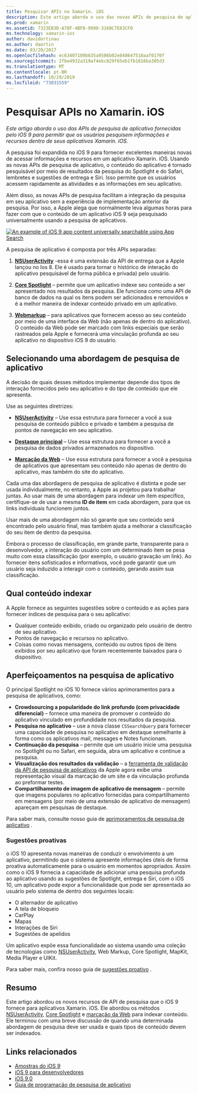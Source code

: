 ```yaml
---
title: Pesquisar APIs no Xamarin. iOS
description: Este artigo aborda o uso das novas APIs de pesquisa de aplicativo fornecidas pelo iOS 9 para permitir que os usuários pesquisem informações e recursos dentro de seus aplicativos Xamarin. iOS.
ms.prod: xamarin
ms.assetid: 7323EB3D-A78F-4BF0-9990-3160C7E83CF0
ms.technology: xamarin-ios
author: davidortinau
ms.author: daortin
ms.date: 03/20/2017
ms.openlocfilehash: ec63407189b635a9586b02e848647518aaf0170f
ms.sourcegitcommit: 2fbe4932a319af4ebc829f65eb1fb1816ba305d3
ms.translationtype: MT
ms.contentlocale: pt-BR
ms.lasthandoff: 10/29/2019
ms.locfileid: "73031559"
---
```

# <a name="search-apis-in-xamarinios"></a>Pesquisar APIs no Xamarin. iOS

_Este artigo aborda o uso das APIs de pesquisa de aplicativo fornecidas pelo iOS 9 para permitir que os usuários pesquisem informações e recursos dentro de seus aplicativos Xamarin. iOS._

A pesquisa foi expandida no iOS 9 para fornecer excelentes maneiras novas de acessar informações e recursos em um aplicativo Xamarin. iOS. Usando as novas APIs de pesquisa de aplicativo, o conteúdo do aplicativo é tornado pesquisável por meio de resultados da pesquisa do Spotlight e do Safari, lembretes e sugestões de entrega e Siri. Isso permite que os usuários acessem rapidamente as atividades e as informações em seu aplicativo.

Além disso, as novas APIs de pesquisa facilitam a integração da pesquisa em seu aplicativo sem a experiência de implementação anterior da pesquisa. Por isso, a Apple alega que normalmente leva algumas horas para fazer com que o conteúdo de um aplicativo iOS 9 seja pesquisado universalmente usando a pesquisa de aplicativos.

[![](images/intro01.png "An example of iOS 9 app content universally searchable using App Search")](images/intro01.png#lightbox)

A pesquisa de aplicativo é composta por três APIs separadas:

1. [**NSUserActivity**](nsuseractivity.md) -essa é uma extensão da API de entrega que a Apple lançou no Ios 8. Ele é usado para tornar o histórico de interação do aplicativo pesquisável de forma pública e privada) pelo usuário.

2. [**Core Spotlight**](corespotlight.md) – permite que um aplicativo indexe seu conteúdo a ser apresentado nos resultados da pesquisa. Ele funciona como uma API de banco de dados na qual os itens podem ser adicionados e removidos e é a melhor maneira de indexar conteúdo privado em um aplicativo.

3. [**Webmarkup**](web-markup.md) – para aplicativos que fornecem acesso ao seu conteúdo por meio de uma interface da Web (não apenas de dentro do aplicativo). O conteúdo da Web pode ser marcado com links especiais que serão rastreados pela Apple e fornecerá uma vinculação profunda ao seu aplicativo no dispositivo iOS 9 do usuário.

## <a name="selecting-an-app-search-approach"></a>Selecionando uma abordagem de pesquisa de aplicativo

A decisão de quais desses métodos implementar depende dos tipos de interação fornecidos pelo seu aplicativo e do tipo de conteúdo que ele apresenta.

Use as seguintes diretrizes:

- [**NSUserActivity**](nsuseractivity.md) – Use essa estrutura para fornecer a você a sua pesquisa de conteúdo público e privado e também a pesquisa de pontos de navegação em seu aplicativo.

- [**Destaque principal**](corespotlight.md) – Use essa estrutura para fornecer a você a pesquisa de dados privados armazenados no dispositivo.

- [**Marcação da Web**](web-markup.md) – Use essa estrutura para fornecer a você a pesquisa de aplicativos que apresentam seu conteúdo não apenas de dentro do aplicativo, mas também do site do aplicativo.

Cada uma das abordagens de pesquisa de aplicativo é distinta e pode ser usada individualmente, no entanto, a Apple as projetou para trabalhar juntas. Ao usar mais de uma abordagem para indexar um item específico, certifique-se de usar a mesma **ID de item** em cada abordagem, para que os links individuais funcionem juntos.

Usar mais de uma abordagem não só garante que seu conteúdo será encontrado pelo usuário final, mas também ajuda a melhorar a classificação do seu item de dentro da pesquisa.

Embora o processo de classificação, em grande parte, transparente para o desenvolvedor, a interação do usuário com um determinado item se pesa muito com essa classificação (por exemplo, o usuário gravação um link).
Ao fornecer itens sofisticados e informativos, você pode garantir que um usuário seja induzido a interagir com o conteúdo, gerando assim sua classificação.

## <a name="what-content-to-index"></a>Qual conteúdo indexar

A Apple fornece as seguintes sugestões sobre o conteúdo e as ações para fornecer índices de pesquisa para o seu aplicativo:

- Qualquer conteúdo exibido, criado ou organizado pelo usuário de dentro de seu aplicativo.
- Pontos de navegação e recursos no aplicativo.
- Coisas como novas mensagens, conteúdo ou outros tipos de itens exibidos por seu aplicativo que foram recentemente baixados para o dispositivo.

## <a name="app-search-enhancements"></a>Aperfeiçoamentos na pesquisa de aplicativo

O principal Spotlight no iOS 10 fornece vários aprimoramentos para a pesquisa de aplicativos, como:

- **Crowdsourcing a popularidade do link profundo (com privacidade diferencial)** – fornece uma maneira de promover o conteúdo do aplicativo vinculado em profundidade nos resultados da pesquisa.
- **Pesquisa no aplicativo** – use a nova classe `CSSearchQuery` para fornecer uma capacidade de pesquisa no aplicativo em destaque semelhante à forma como os aplicativos mail, messages e Notes funcionam.
- **Continuação da pesquisa** – permite que um usuário inicie uma pesquisa no Spotlight ou no Safari, em seguida, abra um aplicativo e continue a pesquisa.
- **Visualização dos resultados da validação** – a [ferramenta de validação da API de pesquisa de aplicativos](https://search.developer.apple.com/appsearch-validation-tool) da Apple agora exibe uma representação visual da marcação de um site e da vinculação profunda ao preformar testes.
- **Compartilhamento de imagem de aplicativo de mensagem** – permite que imagens populares no aplicativo fornecidas para compartilhamento em mensagens (por meio de uma extensão de aplicativo de mensagem) apareçam em pesquisas de destaque.

Para saber mais, consulte nosso guia de [aprimoramentos de pesquisa de aplicativo](~/ios/platform/search/app-search-enhancements.md) .

### <a name="proactive-suggestions"></a>Sugestões proativas

o iOS 10 apresenta novas maneiras de conduzir o envolvimento a um aplicativo, permitindo que o sistema apresente informações úteis de forma proativa automaticamente para o usuário em momentos apropriados. Assim como o iOS 9 fornecia a capacidade de adicionar uma pesquisa profunda ao aplicativo usando as sugestões de Spotlight, entrega e Siri, com o iOS 10, um aplicativo pode expor a funcionalidade que pode ser apresentada ao usuário pelo sistema de dentro dos seguintes locais:

- O alternador de aplicativo
- A tela de bloqueio
- CarPlay
- Mapas
- Interações de Siri
- Sugestões de apelidos 

Um aplicativo expõe essa funcionalidade ao sistema usando uma coleção de tecnologias como [NSUserActivity](xref:Foundation.NSUserActivity), Web Markup, Core Spotlight, MapKit, Media Player e UIKit.

Para saber mais, confira nosso guia de [sugestões proativo](~/ios/platform/search/proactive-suggestions.md) .

## <a name="summary"></a>Resumo

Este artigo abordou os novos recursos de API de pesquisa que o iOS 9 fornece para aplicativos Xamarin. iOS. Ele abordou os métodos [NSUserActivity](nsuseractivity.md), [Core Spotlight](corespotlight.md) e [marcação da Web](web-markup.md) para indexar conteúdo. Ele terminou com uma breve discussão de quando uma determinada abordagem de pesquisa deve ser usada e quais tipos de conteúdo devem ser indexados.

## <a name="related-links"></a>Links relacionados

- [Amostras do iOS 9](https://docs.microsoft.com/samples/browse/?products=xamarin&term=Xamarin.iOS+iOS9)
- [iOS 9 para desenvolvedores](https://developer.apple.com/ios/pre-release/)
- [iOS 9,0](https://developer.apple.com/library/prerelease/ios/releasenotes/General/WhatsNewIniOS/Articles/iOS9.html)
- [Guia de programação de pesquisa de aplicativo](https://developer.apple.com/library/prerelease/ios/documentation/General/Conceptual/AppSearch/index.html#//apple_ref/doc/uid/TP40016308)

